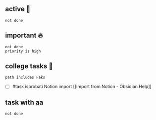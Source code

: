 ## active 📑

```tasks
not done
```

## important 🔥
```tasks
not done
priority is high
```

## college tasks 🎒

```tasks
path includes Faks
```

- [ ] #task isprobati Notion import [[Import from Notion - Obsidian Help]]

## task with aa
```tasks
not done


```
